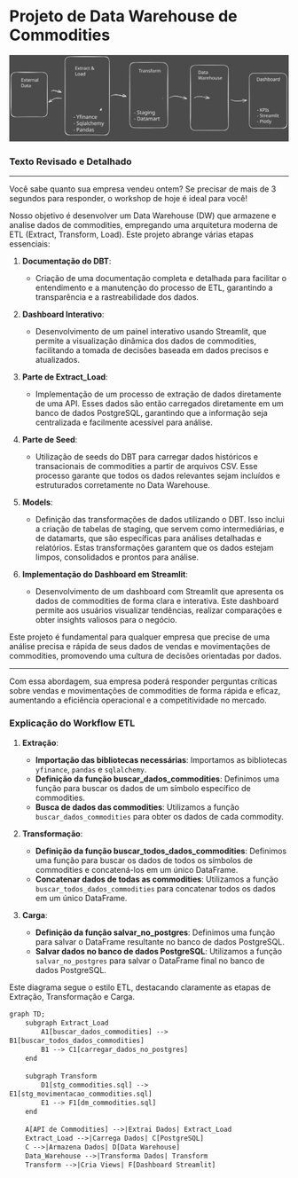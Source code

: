 # Projeto de Data Warehouse de Commodities



<p align="center">
  <img wigth="90%" src="./utils/diagram.svg">
</p>

### Texto Revisado e Detalhado

---

Você sabe quanto sua empresa vendeu ontem? Se precisar de mais de 3 segundos para responder, o workshop de hoje é ideal para você!

Nosso objetivo é desenvolver um Data Warehouse (DW) que armazene e analise dados de commodities, empregando uma arquitetura moderna de ETL (Extract, Transform, Load). Este projeto abrange várias etapas essenciais:

1. **Documentação do DBT**:
   - Criação de uma documentação completa e detalhada para facilitar o entendimento e a manutenção do processo de ETL, garantindo a transparência e a rastreabilidade dos dados.

2. **Dashboard Interativo**:
   - Desenvolvimento de um painel interativo usando Streamlit, que permite a visualização dinâmica dos dados de commodities, facilitando a tomada de decisões baseada em dados precisos e atualizados.

3. **Parte de Extract_Load**:
   - Implementação de um processo de extração de dados diretamente de uma API. Esses dados são então carregados diretamente em um banco de dados PostgreSQL, garantindo que a informação seja centralizada e facilmente acessível para análise.

4. **Parte de Seed**:
   - Utilização de seeds do DBT para carregar dados históricos e transacionais de commodities a partir de arquivos CSV. Esse processo garante que todos os dados relevantes sejam incluídos e estruturados corretamente no Data Warehouse.

5. **Models**:
   - Definição das transformações de dados utilizando o DBT. Isso inclui a criação de tabelas de staging, que servem como intermediárias, e de datamarts, que são específicas para análises detalhadas e relatórios. Estas transformações garantem que os dados estejam limpos, consolidados e prontos para análise.

6. **Implementação do Dashboard em Streamlit**:
   - Desenvolvimento de um dashboard com Streamlit que apresenta os dados de commodities de forma clara e interativa. Este dashboard permite aos usuários visualizar tendências, realizar comparações e obter insights valiosos para o negócio.

Este projeto é fundamental para qualquer empresa que precise de uma análise precisa e rápida de seus dados de vendas e movimentações de commodities, promovendo uma cultura de decisões orientadas por dados. 

---

Com essa abordagem, sua empresa poderá responder perguntas críticas sobre vendas e movimentações de commodities de forma rápida e eficaz, aumentando a eficiência operacional e a competitividade no mercado.


### Explicação do Workflow ETL

1. **Extração**:
    - **Importação das bibliotecas necessárias**: Importamos as bibliotecas `yfinance`, `pandas` e `sqlalchemy`.
    - **Definição da função buscar_dados_commodities**: Definimos uma função para buscar os dados de um símbolo específico de commodities.
    - **Busca de dados das commodities**: Utilizamos a função `buscar_dados_commodities` para obter os dados de cada commodity.

2. **Transformação**:
    - **Definição da função buscar_todos_dados_commodities**: Definimos uma função para buscar os dados de todos os símbolos de commodities e concatená-los em um único DataFrame.
    - **Concatenar dados de todas as commodities**: Utilizamos a função `buscar_todos_dados_commodities` para concatenar todos os dados em um único DataFrame.

3. **Carga**:
    - **Definição da função salvar_no_postgres**: Definimos uma função para salvar o DataFrame resultante no banco de dados PostgreSQL.
    - **Salvar dados no banco de dados PostgreSQL**: Utilizamos a função `salvar_no_postgres` para salvar o DataFrame final no banco de dados PostgreSQL.

Este diagrama segue o estilo ETL, destacando claramente as etapas de Extração, Transformação e Carga.


```mermaid
graph TD;
    subgraph Extract_Load
        A1[buscar_dados_commodities] --> B1[buscar_todos_dados_commodities]
        B1 --> C1[carregar_dados_no_postgres]
    end

    subgraph Transform
        D1[stg_commodities.sql] --> E1[stg_movimentacao_commodities.sql]
        E1 --> F1[dm_commodities.sql]
    end

    A[API de Commodities] -->|Extrai Dados| Extract_Load
    Extract_Load -->|Carrega Dados| C[PostgreSQL]
    C -->|Armazena Dados| D[Data Warehouse]
    Data_Warehouse -->|Transforma Dados| Transform
    Transform -->|Cria Views| F[Dashboard Streamlit]

```